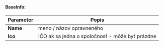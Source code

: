 #### BaseInfo:
| Parameter | Popis |
| ----------- | ----------- |
| **Name** | meno / názov opravneného |
| **Ico** | IČO ak sa jedna o spoločnosť - môže byť prázdne |